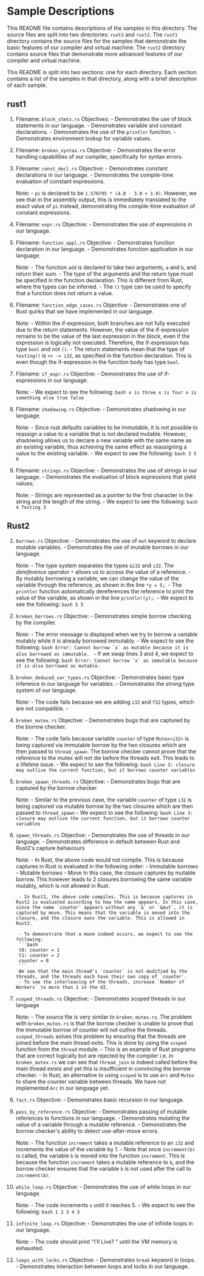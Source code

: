 # Sample Descriptions

This README file contains descriptions of the samples in this directory. The source files are split into two directories: `rust1` and `rust2`. The `rust1` directory contains the source files for the samples that demonstrate the basic features of our compiler and virtual machine. The `rust2` directory contains source files that demonstrate more advanced features of our compiler and virtual machine.

This README is split into two sections: one for each directory. Each section contains a list of the samples in that directory, along with a brief description of each sample.

## rust1

1. Filename: `block_stmts.rs`
    Objectives:
        - Demonstrates the use of block statements in our language.
        - Demonstrates variable and constant declarations.
        - Demonstrates the use of the `println!` function.
        - Demonstrates environment lookup for variable values.

2. Filename: `broken_syntax.rs`
    Objective:
        - Demonstrates the error handling capabilities of our compiler, specifically for syntax errors.

3. Filename: `const_decl.rs`
    Objective:
        - Demonstrates constant declarations in our language.
        - Demonstrates the compile-time evaluation of constant expressions.

    Note:
        - `pi` is declared to be `1.570795 * (4.0 - 3.0 + 1.0)`. However, we see that in the assembly output, this is immediately translated to the exact value of `pi` instead, demonstrating the compile-time evaluation of constant expressions.
4. Filename: `expr.rs`
    Objective:
        - Demonstrates the use of expressions in our language.

5. Filename: `function_appl.rs`
    Objective:
        - Demonstrates function declaration in our language.
        - Demonstrates function application in our language.

    Note:
        - The function `add` is declared to take two arguments, `a` and `b`, and return their sum.
        - The type of the arguments and the return type must be specified in the function declaration. This is different from Rust, where the types can be inferred.
        - The `()` type can be used to specify that a function does not return a value.

6. Filename: `function_edge_cases.rs`
    Objective:
        - Demonstrates one of Rust quirks that we have implemented in our language.

    Note:
        - Within the if-expression, both branches are not fully executed due to the return statements. However, the value of the if-expression remains to be the value of the last expression in the block, even if the expression is logically not executed. Therefore, the if-expression has type `bool` and not `()`.
        - The return statements mean that the type of `testing()` is `<> -> i32`, as specified in the function declaration. This is even though the if-expression in the function body has type `bool`.

7. Filename: `if_expr.rs`
    Objective:
        - Demonstrates the use of if-expressions in our language.

    Note:
       - We expect to see the following:
        ```bash
        x is three
        x is four
        x is something else
        true
        false
        ```
8. Filename: `shadowing.rs`
    Objective:
        - Demonstrates shadowing in our language.

    Note:
        - Since rust defaults variables to be immutable, it is not possible to reassign a value to a variable that is not declared mutable. However, shadowing allows us to declare a new variable with the same name as an existing variable, thus achieving the same effect as reassigning a value to the existing variable.
        - We expect to see the following:
        ```bash
            3
            5
            6
        ```

9. Filename: `strings.rs`
    Objective:
        - Demonstrates the use of strings in our language.
        - Demonstrates the evaluation of block expressions that yield values;

    Note:
        - Strings are represented as a pointer to the first character in the string and the length of the string.
        - We expect to see the following:
        ```bash
        4
        Testing 3
        ```

## Rust2

1. `borrows.rs`
    Objective:
        - Demonstrates the use of `mut` keyword to declare mutable variables.
        - Demonstrates the use of mutable borrows in our language.

    Note:
        - The type system separates the types `&i32` and `i32`. The *dereference operator* `*` allows us to access the value of a reference.
        - By mutably borrowing a variable, we can change the value of the variable through the reference, as shown in the line `*y = 5;`.
        - The `println!` function automatically dereferences the reference to print the value of the variable, as shown in the line `println!(y);`.
        - We expect to see the following:
        ```bash
        5
        5
        ```
2. `broken_borrows.rs`
    Objective:
        - Demonstrates simple borrow checking by the compiler.

    Note:
        - The error message is displayed when we try to borrow a variable mutably while it is already borrowed immutably.
        - We expect to see the following:
        ```bash
        Error: Cannot borrow `x` as mutable because it is also borrowed as immutable.
        ```
        - If we swap lines 3 and 4, we expect to see the following:
        ```bash
        Error: Cannot borrow `x` as immutable because it is also borrowed as mutable.
        ```
3. `broken_deduced_var_types.rs`
   Objective:
       - Demonstrates basic type inference in our language for variables.
       - Demonstrates the strong type system of our language.

    Note:
       - The code fails because we are adding `i32` and `f32` types, which are not compatible.
       -
4. `broken_mutex.rs`
   Objective:
       - Demonstrates bugs that are captured by the borrow checker.

    Note:
       - The code fails because variable `counter` of type `Mutex<i32>` is being captured via immutable borrow by the two closures which are then passed to `thread_spawn`. The borrow checker cannot prove that the reference to the mutex will not die before the threads exit. This leads to a lifetime issue.
       - We expect to see the following:
       ```bash
       Line 3: closure may outlive the current function, but it borrows counter variables
       ```

5. `broken_spawn_threads.rs`
    Objective:
        - Demonstrates bugs that are captured by the borrow checker.

    Note:
        - Similar to the previous case, the variable `counter` of type `i32` is being captured via mutable borrow by the two closures which are then passed to `thread_spawn`
        - We expect to see the following:
        ```bash
        Line 3: closure may outlive the current function, but it borrows counter variables
        ```

6. `spawn_threads.rs`
   Objective:
       - Demonstrates the use of threads in our language.
       - Demonstrates difference in default between Rust and Rust2's capture behaviours

    Note:
        - In Rust, the above code would not compile. This is because captures in Rust is evaluated in the following order:
          - Immutable borrows
          - Mutable borrows
          - Move
        In this case, the closure captures by mutable borrow. This however leads to 2 closures borrowing the same variable mutably, which is not allowed in Rust.

        - In Rust2, the above code compiles. This is because captures in Rust2 is evaluated according to how the name appears. In this case, since the name `counter` appears without any `&` or `&mut`, it is captured by move. This means that the variable is moved into the closure, and the closure owns the variable. This is allowed in Rust2.

        - To demonstrate that a move indeed occurs, we expect to see the following:
        ```bash
        t0: counter = 1
        t1: counter = 2
        counter = 0
        ```
        We see that the main thread's `counter` is not modified by the threads, and the threads each have their own copy of `counter`.
        - To see the interleaving of the threads, increase `Number of Workers` to more than 1 in the UI. 
7. `scoped_threads.rs`
    Objective:
        - Demonstrates scoped threads in our language

    Note:
        - The source file is very similar to `broken_mutex.rs`. The problem with `broken_mutex.rs` is that the borrow checker is unable to prove that the immutable borrow of counter will not outlive the threads. `scoped_threads` solves this problem by ensuring that the threads are joined before the main thread exits. This is done by using the `scoped` function from the `thread` module.
        - This is an example of Rust programs that are correct logically but are rejected by the compiler i.e. in `broken_mutex.rs` we can see that `thread_join` is indeed called before the main thread exists and yet this is insufficient in convincing the borrow checker.
        - In Rust, an alternative to using `scoped` is to use `Arc` and `Mutex` to share the counter variable between threads. We have not implemented `Arc` in our language yet.

8. `fact.rs`
    Objective:
        - Demonstrates basic recursion in our language.

9. `pass_by_reference.rs`
    Objective:
       - Demonstrates passing of mutable references to functions in our language.
       - Demonstrates mutating the value of a variable through a mutable reference.
       - Demonstrates the borrow checker's ability to detect use-after-move errors.

    Note:
        - The function `increment` takes a mutable reference to an `i32` and increments the value of the variable by 1.
        - Note that once `increment(b)` is called, the variable `b` is moved into the function `increment`. This is because the function `increment` takes a mutable reference to `b`, and the borrow checker ensures that the variable `b` is not used after the call to `increment(b)`.
10. `while_loop.rs`
    Objective:
        - Demonstrates the use of while loops in our language.

    Note:
        - The code increments `x` until it reaches 5.
        - We expect to see the following:
        ```bash
        1
        2
        3
        4
        5
        ```
11. `infinite_loop.rs`
    Objective:
        - Demonstrates the use of infinite loops in our language.

    Note:
        - The code should print "I'll Live? " until the VM memory is exhausted.
12. `loops_with_locks.rs`
    Objective:
        - Demonstrates `break` keyword in loops.
        - Demonstrates interaction between loops and locks in our language.
